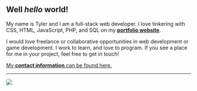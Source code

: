 <!--
**twit96/twit96** is a ✨ _special_ ✨ repository because its `README.md` (this file) appears on your GitHub profile.

Here are some ideas to get you started:

- 🔭 I’m currently working on ...
- 🌱 I’m currently learning ...
- 👯 I’m looking to collaborate on ...
- 🤔 I’m looking for help with ...
- 💬 Ask me about ...
- 📫 How to reach me: ...
- 😄 Pronouns: ...
- ⚡ Fun fact: ...
-->

## Well <i>hello</i> world!

My name is Tyler and I am a full-stack web developer. I love tinkering with CSS, HTML, JavaScript, PHP, and SQL on my
<a href="https://twit96.github.io/"><b>portfolio website</b></a>. 

I would love freelance or collaborative opportunities in web development or game development. I work to learn, and love to program. If you see a place for me in your project, feel free to get in touch! 

<a href="https://twit96.github.io/">My <b>contact information</b> can be found here.</a>

<hr />
<!-- Top Languages -->
<!-- ![Top Langs](https://github-readme-stats.vercel.app/api/top-langs/?username=twit96&&hide=html,jupyter%20notebook&hide_border=true&layout=compact&theme=tokyonight) -->

<!-- README Stats -->
<!-- <img src="https://github-readme-stats.vercel.app/api?username=twit96&count_private=true&include_all_commits=true&show_icons=true&hide_border=true&theme=tokyonight" /> -->
<img src="https://github-readme-stats.vercel.app/api?username=twit96&count_private=true&include_all_commits=true&show_icons=true&title_color=033d1a&text_color=033d1a&icon_color=148bdb&bg_color=dedede&hide_border=true&border_radius=15px" />

<!-- Visitors Badge -->
<!-- <img src="https://visitor-badge.glitch.me/badge?page_id=$twit96.$twit96" /> -->
<!-- ![visitors](https://visitor-badge.glitch.me/badge?page_id=$twit96.$twit96) -->
